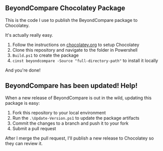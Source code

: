 ## BeyondCompare Chocolatey Package

This is the code I use to publish the BeyondCompare package to Chocolatey. 

It's actually really easy. 

 1. Follow the instructions on [chocolatey.org](http://chocolatey.org/) to setup Chocolatey
 2. Clone this repository and navigate to the folder in Powershell
 3. `Build.ps1` to create the package
 4. `cinst beyondcompare -Source "full-directory-path"` to install it locally

And you're done!

## BeyondCompare has been updated! Help!

When a new release of BeyondCompare is out in the wild, updating this package is easy:

 1. Fork this repository to your local environment
 2. Run the `.\Update-Version.ps1` to update the package artifacts
 3. Commit the changes to a branch and push it to your fork
 3. Submit a pull request

After I merge the pull request, I'll publish a new release to Chocolatey so they can review it.